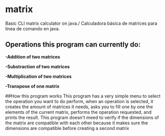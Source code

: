 # matrix
Basic CLI matrix calculator on java./ Calculadora básica de matrices para línea de comando en  java. 

## Operations this program can currently do:

**-Addition of two matrices** 

**-Substraction of two matrices**

**-Multiplication of two matrices**

**-Transpose of one matrix**

##How this program works
This program has a very simple menu to select the operation you want to do perform,
when an operation is selected, it creates the amount of matrices it needs, asks you to fill one by one
the elements of the current matrix, performs the operation requested, and prints the result.
This program doesn't meed to verify if the dimensions of the matrix are compatible with each other because it
makes sure the dimensions are compatible before creating a second matrix 
